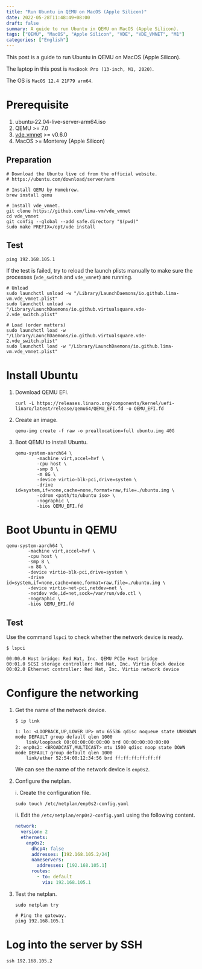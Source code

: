 ```yaml
---
title: "Run Ubuntu in QEMU on MacOS (Apple Silicon)"
date: 2022-05-28T11:48:49+08:00
draft: false
summary: A guide to run Ubuntu in QEMU on MacOS (Apple Silicon).
tags: ["QEMU", "MacOS", "Apple Silicon", "VDE", "VDE_VMNET", "M1"]
categories: ["English"]
---
```


This post is a guide to run Ubuntu in QEMU on MacOS (Apple Silicon).

The laptop in this post is `MacBook Pro (13-inch, M1, 2020)`.

The OS is `MacOS 12.4 21F79 arm64`.

# Prerequisite

1. ubuntu-22.04-live-server-arm64.iso
2. QEMU >= 7.0
3. [vde_vmnet](https://github.com/lima-vm/vde_vmnet) >= v0.6.0
4. MacOS >= Monterey (Apple Silicon)

## Preparation

```shell
# Download the Ubuntu live cd from the official website.
# https://ubuntu.com/download/server/arm

# Install QEMU by Homebrew.
brew install qemu

# Install vde_vmnet.
git clone https://github.com/lima-vm/vde_vmnet
cd vde_vmnet
git config --global --add safe.directory "$(pwd)"
sudo make PREFIX=/opt/vde install
```

## Test

```shell
ping 192.168.105.1
```

If the test is failed, try to reload the launch plists manually to make sure the processes (`vde_switch` and `vde_vmnet`) are running.

```shell
# Unload
sudo launchctl unload -w "/Library/LaunchDaemons/io.github.lima-vm.vde_vmnet.plist"
sudo launchctl unload -w "/Library/LaunchDaemons/io.github.virtualsquare.vde-2.vde_switch.plist"

# Load (order matters)
sudo launchctl load -w "/Library/LaunchDaemons/io.github.virtualsquare.vde-2.vde_switch.plist"
sudo launchctl load -w "/Library/LaunchDaemons/io.github.lima-vm.vde_vmnet.plist"
```

# Install Ubuntu

1. Download QEMU EFI.

    ```shell
    curl -L https://releases.linaro.org/components/kernel/uefi-linaro/latest/release/qemu64/QEMU_EFI.fd -o QEMU_EFI.fd

    ```

2. Create an image.

    ```shell
    qemu-img create -f raw -o preallocation=full ubuntu.img 40G
    ```

3. Boot QEMU to install Ubuntu.

    ```shell
    qemu-system-aarch64 \
            -machine virt,accel=hvf \
            -cpu host \
            -smp 8 \
            -m 8G \
            -device virtio-blk-pci,drive=system \
            -drive id=system,if=none,cache=none,format=raw,file=./ubuntu.img \
            -cdrom <path/to/ubuntu iso> \
            -nographic \
            -bios QEMU_EFI.fd
    ```

# Boot Ubuntu in QEMU

```shell
qemu-system-aarch64 \
        -machine virt,accel=hvf \
        -cpu host \
        -smp 8 \
        -m 8G \
        -device virtio-blk-pci,drive=system \
        -drive id=system,if=none,cache=none,format=raw,file=./ubuntu.img \
        -device virtio-net-pci,netdev=net \
        -netdev vde,id=net,sock=/var/run/vde.ctl \
        -nographic \
        -bios QEMU_EFI.fd
```

## Test

Use the command `lspci` to check whether the network device is ready.

```shell
$ lspci

00:00.0 Host bridge: Red Hat, Inc. QEMU PCIe Host bridge
00:01.0 SCSI storage controller: Red Hat, Inc. Virtio block device
00:02.0 Ethernet controller: Red Hat, Inc. Virtio network device
```

# Configure the networking

1. Get the name of the network device.

    ```shell
    $ ip link

    1: lo: <LOOPBACK,UP,LOWER_UP> mtu 65536 qdisc noqueue state UNKNOWN mode DEFAULT group default qlen 1000
        link/loopback 00:00:00:00:00:00 brd 00:00:00:00:00:00
    2: enp0s2: <BROADCAST,MULTICAST> mtu 1500 qdisc noop state DOWN mode DEFAULT group default qlen 1000
        link/ether 52:54:00:12:34:56 brd ff:ff:ff:ff:ff:ff
    ```

    We can see the name of the network device is `enp0s2`.

2. Configure the netplan.

    i. Create the configuration file.
    ```shell
    sudo touch /etc/netplan/enp0s2-config.yaml
    ```

    ii. Edit the `/etc/netplan/enp0s2-config.yaml` using the following content.
    ```yaml
    network:
      version: 2
      ethernets:
        enp0s2:
          dhcp4: false
          addresses: [192.168.105.2/24]
          nameservers:
            addresses: [192.168.105.1]
          routes:
            - to: default
              via: 192.168.105.1
    ```

3. Test the netplan.

    ```shell
    sudo netplan try

    # Ping the gateway.
    ping 192.168.105.1
    ```

# Log into the server by SSH

```shell
ssh 192.168.105.2
```
